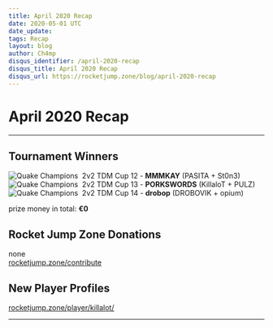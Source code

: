 ```yaml
---
title: April 2020 Recap
date: 2020-05-01 UTC
date_update:
tags: Recap
layout: blog
author: Ch4mp
disqus_identifier: /april-2020-recap
disqus_title: April 2020 Recap
disqus_url: https://rocketjump.zone/blog/april-2020-recap
---
```


<h1 class="w3-center">April 2020 Recap</h1>

<hr>

## Tournament Winners

<img src="../../images/qc-icon.png" alt="Quake Champions">&nbsp; 2v2 TDM Cup 12 - **MMMKAY** (PASITA + St0n3)  
<img src="../../images/qc-icon.png" alt="Quake Champions">&nbsp; 2v2 TDM Cup 13 - **PORKSWORDS** (KillaloT + PULZ)  
<img src="../../images/qc-icon.png" alt="Quake Champions">&nbsp; 2v2 TDM Cup 14 - **drobop** (DROBOVIK + opium)

prize money in total: **€0**  


## Rocket Jump Zone Donations
none  
<a href="https://rocketjump.zone/contribute" target="_blank">rocketjump.zone/contribute</a>

## New Player Profiles

<a href="https://rocketjump.zone/player/killalot/" target="_blank">rocketjump.zone/player/killalot/</a>



<hr>
